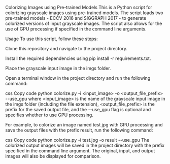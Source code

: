 
Colorizing Images using Pre-trained Models
This is a Python script for colorizing grayscale images using pre-trained models. The script loads two pre-trained models - ECCV 2016 and SIGGRAPH 2017 - to generate colorized versions of input grayscale images. The script also allows for the use of GPU processing if specified in the command line arguments.

Usage
To use this script, follow these steps:

Clone this repository and navigate to the project directory.

Install the required dependencies using pip install -r requirements.txt.

Place the grayscale input image in the imgs folder.

Open a terminal window in the project directory and run the following command:

css
Copy code
python colorize.py -i <input_image> -o <output_file_prefix> --use_gpu
where <input_image> is the name of the grayscale input image in the imgs folder (including the file extension), <output_file_prefix> is the prefix for the saved output file, and the --use_gpu flag is optional and specifies whether to use GPU processing.

For example, to colorize an image named test.jpg with GPU processing and save the output files with the prefix result, run the following command:

css
Copy code
python colorize.py -i test.jpg -o result --use_gpu
The colorized output images will be saved in the project directory with the prefix specified in the command line argument. The original, input, and output images will also be displayed for comparison.
